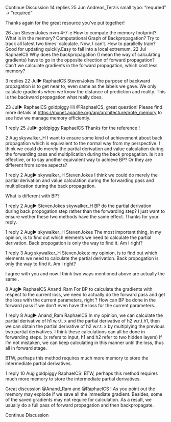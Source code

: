 

<!--
 * @version:
 * @Author:  StevenJokess https://github.com/StevenJokess
 * @Date: 2020-09-13 21:06:01
 * @LastEditors:  StevenJokess https://github.com/StevenJokess
 * @LastEditTime: 2020-09-13 21:06:17
 * @Description:http://preview.d2l.ai/d2l-en/master/chapter_multilayer-perceptrons/backprop.html
 * @TODO::
 * @Reference:
-->
Continue Discussion
14 replies
25 Jun
Andreas_​​Terzis
small typo: “requried” -> “required”

Thanks again for the great resource you’ve put together!

26 Jun
Steven​Jokes
n×m
4-7-e
How to compute the memory footprint? What is in the memory?
Computational Graph of Backpropagation? Try to track all latest two times’ calculate.
Now, I can’t. How to parallelly train?
Good for updating quickly.Easy to fall into a local extremum.
22 Jul
RaphaelCS
Why does the backpropagation (I mean the way of calculating gradients) have to go in the opposite direction of forward propagation? Can’t we calculate gradients in the forward propagation, which cost less memory?

3 replies
22 Jul▶ RaphaelCS
Steven​Jokes
The purpose of backward propagation is to get near to, even same as the labels we gave.
We only calulate gradients when we know the distance of prediction and reality.
This is the backward propagation what really does.

23 Jul▶ RaphaelCS
goldpiggy
Hi @RaphaelCS, great question! Please find more details at https://mxnet.apache.org/api/architecture/note_memory to see how we manage memory efficiently.

1 reply
25 Jul▶ goldpiggy
RaphaelCS
Thanks for the reference !

2 Aug
skywalker_​H
I want to ensure some kind of achievement about back propagation which is equivalent to the normal way from my perspective. I think we could do merely the partial derivation and value calculation during the forwarding pass and multiplication during the back propagation. Is it an effective, or to say another equivalent way to achieve BP? Or they are different from some aspects?

1 reply
2 Aug▶ skywalker_H
Steven​Jokes
I think we could do merely the partial derivation and value calculation during the forwarding pass and multiplication during the back propagation.

What is different with BP?

1 reply
2 Aug▶ StevenJokes
skywalker_​H
BP do the partial derivation during back propogation step rather than the forwarding step? I just want to ensure wether these two methods have the same effect. Thanks for your reply.

1 reply
2 Aug▶ skywalker_H
Steven​Jokes
The most important thing, in my opinion, is to find out which elements we need to calculate the partial derivation. Back propogation is only the way to find it. Am I right?

1 reply
3 Aug
skywalker_​H
 StevenJokes:
my opinion, is to find out which elements we need to calculate the partial derivation. Back propogation is only the way to find it. Am I right?

I agree with you and now I think two ways mentioned above are actually the same .

8 Aug▶ RaphaelCS
Anand_​​Ram
For BP to calculate the gradients with respect to the current loss, we need to actually do the forward pass and get the loss with the current parameters, right ? How can BP be done in the forward pass if we don’t even have the loss for the current parameters.

1 reply
8 Aug▶ Anand_Ram
RaphaelCS
In my opinion, we can calculate the partial derivative of h1 w.r.t. x and the partial derivative of h2 w.r.t.h1, then we can obtain the partial derivative of h2 w.r.t. x by multiplying the previous two partial derivatives. I think these calculations can all be done in forwarding steps. (x refers to input, h1 and h2 refer to two hidden layers)
If I’m not mistaken, we can keep calculating in this manner until the loss, thus all in forward stage.

BTW, perhaps this method requires much more memory to store the intermediate partial derivatives.

1 reply
10 Aug
goldpiggy
 RaphaelCS:
BTW, perhaps this method requires much more memory to store the intermediate partial derivatives.

Great discussion @Anand_Ram and @RaphaelCS ! As you point out the memory may explode if we save all the immediate gradient. Besides, some of the saved gradients may not require for calculation. As a result, we usually do a full pass of forward propagation and then backpropagate.

Continue Discussion
